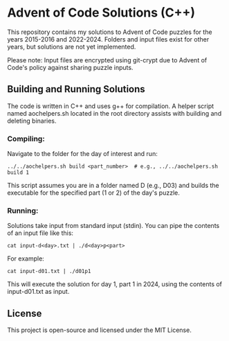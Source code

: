 # Advent of Code Solutions (C++)
This repository contains my solutions to Advent of Code puzzles for the years 2015-2016 and 2022-2024. Folders and input files exist for other years, but solutions are not yet implemented.

Please note: Input files are encrypted using git-crypt due to Advent of Code's policy against sharing puzzle inputs.

## Building and Running Solutions
The code is written in C++ and uses g++ for compilation. A helper script named aochelpers.sh located in the root directory assists with building and deleting binaries.

### Compiling:

Navigate to the folder for the day of interest and run:

```../../aochelpers.sh build <part_number>  # e.g., ../../aochelpers.sh build 1```

This script assumes you are in a folder named D<day> (e.g., D03) and builds the executable for the specified part (1 or 2) of the day's puzzle.

### Running:
Solutions take input from standard input (stdin). You can pipe the contents of an input file like this:


```cat input-d<day>.txt | ./d<day>p<part>```

For example:

```cat input-d01.txt | ./d01p1```

This will execute the solution for day 1, part 1 in 2024, using the contents of input-d01.txt as input.

## License
This project is open-source and licensed under the MIT License.



